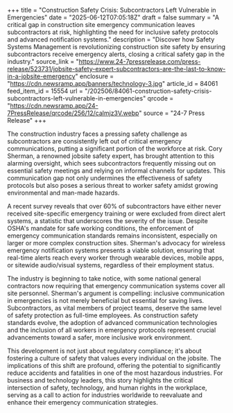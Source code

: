 +++
title = "Construction Safety Crisis: Subcontractors Left Vulnerable in Emergencies"
date = "2025-06-12T07:05:18Z"
draft = false
summary = "A critical gap in construction site emergency communication leaves subcontractors at risk, highlighting the need for inclusive safety protocols and advanced notification systems."
description = "Discover how Safety Systems Management is revolutionizing construction site safety by ensuring subcontractors receive emergency alerts, closing a critical safety gap in the industry."
source_link = "https://www.24-7pressrelease.com/press-release/523731/jobsite-safety-expert-subcontractors-are-the-last-to-know-in-a-jobsite-emergency"
enclosure = "https://cdn.newsramp.app/banners/technology-3.jpg"
article_id = 84061
feed_item_id = 15554
url = "/202506/84061-construction-safety-crisis-subcontractors-left-vulnerable-in-emergencies"
qrcode = "https://cdn.newsramp.app/24-7PressRelease/qrcode/256/12/calmjz3V.webp"
source = "24-7 Press Release"
+++

<p>The construction industry faces a pressing safety challenge as subcontractors are consistently left out of critical emergency communications, putting a significant portion of the workforce at risk. Cory Sherman, a renowned jobsite safety expert, has brought attention to this alarming oversight, which sees subcontractors frequently missing out on essential safety meetings and relying on informal channels for updates. This communication gap not only undermines the effectiveness of safety protocols but also poses a serious threat to worker safety amidst growing environmental and man-made hazards.</p><p>A recent survey reveals that over 60% of subcontractors have either never received site-specific emergency training or were excluded from direct alert systems, a statistic that underscores the severity of the issue. Despite OSHA's mandate for safe working conditions, the enforcement of emergency communication standards remains inconsistent, especially on larger or more complex construction sites. Sherman's advocacy for wireless emergency notification systems presents a viable solution, ensuring that real-time alerts reach every worker through wearable devices, mobile apps, or sitewide audio/visual systems, regardless of their employment status.</p><p>The industry is beginning to take notice, with some national general contractors now requiring that emergency communication systems cover all site personnel. Sherman's argument is compelling: inclusive communication in emergencies is not merely beneficial but essential for saving lives. Subcontractors, as vital members of project teams, deserve the same level of safety protection as full-time employees. As construction safety standards evolve, the adoption of advanced communication technologies and the inclusion of all workers in emergency protocols represent crucial advancements toward a safer, more inclusive work environment.</p><p>This development is not just about regulatory compliance; it's about fostering a culture of safety that values every individual on the jobsite. The implications of this shift are profound, offering the potential to significantly reduce accidents and fatalities in one of the most hazardous industries. For business and technology leaders, this story highlights the critical intersection of safety, technology, and human rights in the workplace, serving as a call to action for industries worldwide to reevaluate and enhance their emergency communication strategies.</p>